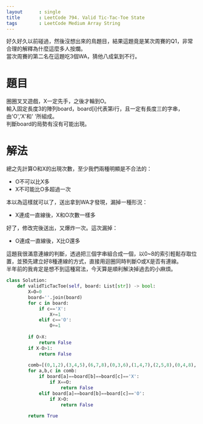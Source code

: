 ```yaml
--- 
layout      : single
title       : LeetCode 794. Valid Tic-Tac-Toe State
tags        : LeetCode Medium Array String
---
```

好久好久以前碰過，然後沒想出來的鳥題目，結果這題竟是某次周賽的Q1，非常合理的解釋為什麼這麼多人按爛。  
當次周賽的第二名在這題吃3個WA，猜他八成氣到不行。

# 題目
圈圈叉叉遊戲，X一定先手，之後才輪到O。  
輸入固定長度3的陣列board，board[i]代表第i行，且一定有長度三的字串，由'O','X'和' '所組成。  
判斷board的局勢有沒有可能出現。

# 解法
總之先計算O和X的出現次數，至少我們兩種明顯是不合法的：  
- O不可以比X多  
- X不可能比O多超過一次  

本以為這樣就可以了，送出拿到WA才發現，漏掉一種形況：  
- X連成一直線後，X和O次數一樣多  

好了，修改完後送出，又爆炸一次。這次漏掉：  
- O連成一直線後，X比O還多  

這題我很滿意連線的判斷，透過把三個字串組合成一個，以0~8的索引輕鬆存取位置，並預先建立好8種連線的方式，直接用迴圈同時判斷O或X是否有連線。  
半年前的我肯定是想不到這種寫法，今天算是順利解決掉過去的小麻煩。

```python
class Solution:
    def validTicTacToe(self, board: List[str]) -> bool:
        X=O=0
        board=''.join(board)
        for c in board:
            if c=='X':
                X+=1
            elif c=='O':
                O+=1
        
        if O>X:
            return False
        if X-O>1:
            return False
        
        comb=[(0,1,2),(3,4,5),(6,7,8),(0,3,6),(1,4,7),(2,5,8),(0,4,8),(2,4,6)]
        for a,b,c in comb:
            if board[a]==board[b]==board[c]=='X':
                if X==O:
                    return False
            elif board[a]==board[b]==board[c]=='O':
                if X>O:
                    return False
        
        return True
```
